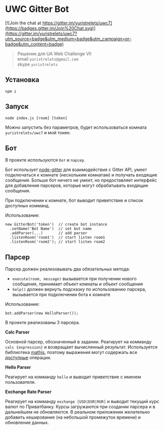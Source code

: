 # UWC Gitter Bot
[![Join the chat at https://gitter.im/yuristrelets/uwc7](https://badges.gitter.im/Join%20Chat.svg)](https://gitter.im/yuristrelets/uwc7?utm_source=badge&utm_medium=badge&utm_campaign=pr-badge&utm_content=badge)

> Решение для UA Web Challenge VII<br/>
> email `yuristrelets@gmail.com`<br/>
> skype `yuristrelets`


## Установка
```
npm i
```


## Запуск
```
node index.js [room] [token]
```
Можно запустить без параметров, будет использоваться комната `yuristrelets/uwc7` и мой токен.


## Бот

В проекте используются `бот` и `парсер`.

Бот использует [node-gitter]() для взаимодействия с Gitter API, умеет подключаться к комнате (нескольким комнатам)
и получать входящие сообщения. Больше бот ничего не умеет, но предоставляет интерфейс для добавления парсеров,
которые могут обрабатывать входящие сообщения.

При подключении к комнате, бот выводит приветствие и список доступных комманд.

Использование:
```
new GitterBot('token')  // create bot instance
  .setName('Bot Name')  // set bot name
  .addParser(...)       // add parser
  .listenRoom('room1')  // start listen room1
  .listenRoom('room2'); // start listen room2
```


## Парсер

Парсер должен реализовывать два обязательных метода:
 * `execute(room, message)` вызывается при получении нового сообщения, принимает объект комнаты и объект сообщения
 * `help()` должен вернуть подсказку по использованию парсера, вызывается при подключении бота к комнате

Использование:
```
bot.addParser(new HelloParser());
```

В проекте реализованы 3 парсера.

**Calc Parser**

Основной парсер, обозначенный в задании.
Реагирует на комманду `calc {expression}` и возвращает вычисленный результат.
Используется библиотека [mathjs](), поэтому выражения могут содержать все [доступные]() операции.

**Hello Parser**

Реагирует на комманду `hello` и выводит приветствие с именем пользователя.

**Exchange Rate Parser**

Реагирует на комманду `exchange [USD|EUR|RUR]` и выводит текущий курс валют по Приватбанку.
Курсы загружаются при создании парсера и в дальнейшем не обновляются. В реальном приложении желательно добавить
кеширование (на небольшой промежуток времени) и обновление данных.